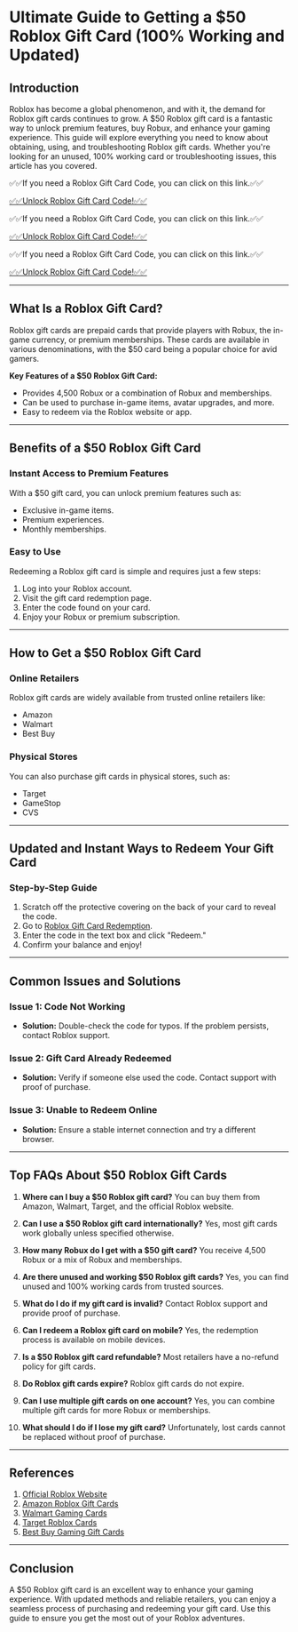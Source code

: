# Ultimate Guide to Getting a $50 Roblox Gift Card (100% Working and Updated)

## Introduction
Roblox has become a global phenomenon, and with it, the demand for Roblox gift cards continues to grow. A $50 Roblox gift card is a fantastic way to unlock premium features, buy Robux, and enhance your gaming experience. This guide will explore everything you need to know about obtaining, using, and troubleshooting Roblox gift cards. Whether you're looking for an unused, 100% working card or troubleshooting issues, this article has you covered.

✅✅If you need a  Roblox Gift Card Code, you can click on this link.✅✅

[✅✅Unlock Roblox Gift Card Code!✅✅ ](https://therewardgate.com/allgiftcardsgenerator/)

✅✅If you need a  Roblox Gift Card Code, you can click on this link.✅✅

[✅✅Unlock Roblox Gift Card Code!✅✅ ](https://therewardgate.com/allgiftcardsgenerator/)

✅✅If you need a  Roblox Gift Card Code, you can click on this link.✅✅

[✅✅Unlock Roblox Gift Card Code!✅✅ ](https://therewardgate.com/allgiftcardsgenerator/)


---

## What Is a Roblox Gift Card?
Roblox gift cards are prepaid cards that provide players with Robux, the in-game currency, or premium memberships. These cards are available in various denominations, with the $50 card being a popular choice for avid gamers.

**Key Features of a $50 Roblox Gift Card:**
- Provides 4,500 Robux or a combination of Robux and memberships.
- Can be used to purchase in-game items, avatar upgrades, and more.
- Easy to redeem via the Roblox website or app.

---

## Benefits of a $50 Roblox Gift Card
### Instant Access to Premium Features
With a $50 gift card, you can unlock premium features such as:
- Exclusive in-game items.
- Premium experiences.
- Monthly memberships.

### Easy to Use
Redeeming a Roblox gift card is simple and requires just a few steps:
1. Log into your Roblox account.
2. Visit the gift card redemption page.
3. Enter the code found on your card.
4. Enjoy your Robux or premium subscription.

---

## How to Get a $50 Roblox Gift Card
### Online Retailers
Roblox gift cards are widely available from trusted online retailers like:
- Amazon
- Walmart
- Best Buy

### Physical Stores
You can also purchase gift cards in physical stores, such as:
- Target
- GameStop
- CVS

---

## Updated and Instant Ways to Redeem Your Gift Card
### Step-by-Step Guide
1. Scratch off the protective covering on the back of your card to reveal the code.
2. Go to [Roblox Gift Card Redemption](https://www.roblox.com/redeem).
3. Enter the code in the text box and click "Redeem."
4. Confirm your balance and enjoy!

---

## Common Issues and Solutions
### Issue 1: Code Not Working
- **Solution:** Double-check the code for typos. If the problem persists, contact Roblox support.

### Issue 2: Gift Card Already Redeemed
- **Solution:** Verify if someone else used the code. Contact support with proof of purchase.

### Issue 3: Unable to Redeem Online
- **Solution:** Ensure a stable internet connection and try a different browser.

---

## Top FAQs About $50 Roblox Gift Cards

1. **Where can I buy a $50 Roblox gift card?**
   You can buy them from Amazon, Walmart, Target, and the official Roblox website.

2. **Can I use a $50 Roblox gift card internationally?**
   Yes, most gift cards work globally unless specified otherwise.

3. **How many Robux do I get with a $50 gift card?**
   You receive 4,500 Robux or a mix of Robux and memberships.

4. **Are there unused and working $50 Roblox gift cards?**
   Yes, you can find unused and 100% working cards from trusted sources.

5. **What do I do if my gift card is invalid?**
   Contact Roblox support and provide proof of purchase.

6. **Can I redeem a Roblox gift card on mobile?**
   Yes, the redemption process is available on mobile devices.

7. **Is a $50 Roblox gift card refundable?**
   Most retailers have a no-refund policy for gift cards.

8. **Do Roblox gift cards expire?**
   Roblox gift cards do not expire.

9. **Can I use multiple gift cards on one account?**
   Yes, you can combine multiple gift cards for more Robux or memberships.

10. **What should I do if I lose my gift card?**
    Unfortunately, lost cards cannot be replaced without proof of purchase.

---

## References
1. [Official Roblox Website](https://www.roblox.com)
2. [Amazon Roblox Gift Cards](https://www.amazon.com/roblox-gift-card)
3. [Walmart Gaming Cards](https://www.walmart.com/c/kp/roblox-gift-cards)
4. [Target Roblox Cards](https://www.target.com/s/roblox+gift+card)
5. [Best Buy Gaming Gift Cards](https://www.bestbuy.com/site/roblox-gift-cards)

---

## Conclusion
A $50 Roblox gift card is an excellent way to enhance your gaming experience. With updated methods and reliable retailers, you can enjoy a seamless process of purchasing and redeeming your gift card. Use this guide to ensure you get the most out of your Roblox adventures.

